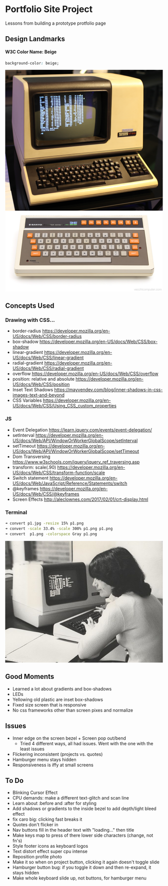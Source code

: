 # Portfolio Site Project
Lessons from building a prototype protfolio page

## Design Landmarks

#### W3C Color Name: Beige
```css
background-color: beige;
```
![VT100](img/vt100.jpg)
![keyboard](img/keyboard.jpeg)


## Concepts Used
### Drawing with CSS...
- border-radius <https://developer.mozilla.org/en-US/docs/Web/CSS/border-radius>
- box-shadow <https://developer.mozilla.org/en-US/docs/Web/CSS/box-shadow>
- linear-gradient <https://developer.mozilla.org/en-US/docs/Web/CSS/linear-gradient>
- radial-gradient <https://developer.mozilla.org/en-US/docs/Web/CSS/radial-gradient>
- overflow <https://developer.mozilla.org/en-US/docs/Web/CSS/overflow>
- position: relative and absolute <https://developer.mozilla.org/en-US/docs/Web/CSS/position>
- Inset Text Shadows <https://mayvendev.com/blog/inner-shadows-in-css-images-text-and-beyond>
- CSS Variables <https://developer.mozilla.org/en-US/docs/Web/CSS/Using_CSS_custom_properties>

### JS
- Event Delegation <https://learn.jquery.com/events/event-delegation/>
- setInterval <https://developer.mozilla.org/en-US/docs/Web/API/WindowOrWorkerGlobalScope/setInterval>
- setTimeout <https://developer.mozilla.org/en-US/docs/Web/API/WindowOrWorkerGlobalScope/setTimeout>
- Dom Transversing <https://www.w3schools.com/jquery/jquery_ref_traversing.asp>
- transform: scale(.90) <https://developer.mozilla.org/en-US/docs/Web/CSS/transform-function/scale>
- Switch statement <https://developer.mozilla.org/en-US/docs/Web/JavaScript/Reference/Statements/switch>
- @keyframes <https://developer.mozilla.org/en-US/docs/Web/CSS/@keyframes>
- Screen Effects <http://aleclownes.com/2017/02/01/crt-display.html>

### Terminal

```bash
➜ convert p1.jpg -resize 15% p1.png
➜ convert -scale 33.4% -scale 300% p1.png p1.png
➜ convert  p1.png -colorspace Gray p1.png
```

![vt100 bottom](img/vt100bottom.jpeg)

## Good Moments
- Learned a lot about gradients and box-shadows
- LEDs
- Yellowing old plastic are inset box-shadows
- Fixed size screen that is responsive
- No css frameworks other than screen pixes and normalize

## Issues
- Inner edge on the screen bezel + Screen pop out/bend
  - Tried 4 different ways, all had issues. Went with the one with the least issues
- Flickering inconsistent (projects vs. quotes)
- Hamburger menu stays hidden
- Responsiveness is iffy at small screens

## To Do
- Blinking Cursor Effect
- CPU demands: make a different text-glitch and scan line
- Learn about :before and :after for styling
- Add shadows or gradients to the inside bezel to add depth/light bleed effect
- fix caro big: clicking fast breaks it
- Quotes don't flicker in
- Nav buttons fill in the header text with "loading..." then title
- Make keys map to press of there lower side characters (change, not fn's)
- Style footer icons as keyboard logos
- Text distort effect super cpu intense
- Reposition profile photo
- Make it so when on project button, clicking it again doesn't toggle slide
- Hamburger button bug: if you toggle it down and then re-expand, it stays hidden 
- Make whole keyboard slide up, not buttons, for hamburger menu